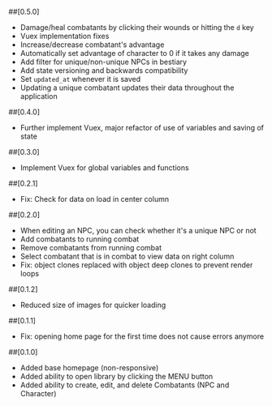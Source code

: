 ##[0.5.0]
- Damage/heal combatants by clicking their wounds or hitting the `d` key
- Vuex implementation fixes
- Increase/decrease combatant's advantage
- Automatically set advantage of character to 0 if it takes any damage
- Add filter for unique/non-unique NPCs in bestiary
- Add state versioning and backwards compatibility
- Set `updated_at` whenever it is saved
- Updating a unique combatant updates their data throughout the application

##[0.4.0]
- Further implement Vuex, major refactor of use of variables and saving of state

##[0.3.0]
- Implement Vuex for global variables and functions

##[0.2.1]
- Fix: Check for data on load in center column

##[0.2.0]
- When editing an NPC, you can check whether it's a unique NPC or not
- Add combatants to running combat
- Remove combatants from running combat
- Select combatant that is in combat to view data on right column
- Fix: object clones replaced with object deep clones to prevent render loops

##[0.1.2]
- Reduced size of images for quicker loading

##[0.1.1]
- Fix: opening home page for the first time does not cause errors anymore

##[0.1.0]
- Added base homepage (non-responsive)
- Added ability to open library by clicking the MENU button
- Added ability to create, edit, and delete Combatants (NPC and Character)